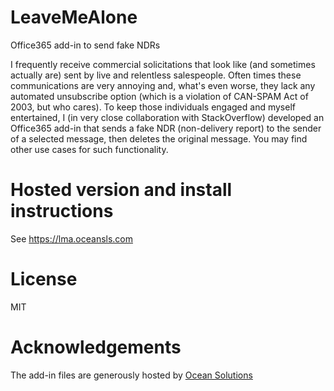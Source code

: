 # LeaveMeAlone
Office365 add-in to send fake NDRs

I frequently receive commercial solicitations that look like (and sometimes actually are) sent by live and relentless salespeople. Often times these communications are very annoying and, what's even worse, they lack any automated unsubscribe option (which is a violation of CAN-SPAM Act of 2003, but who cares). To keep those individuals engaged and myself entertained, I (in very close collaboration with StackOverflow) developed an Office365 add-in that sends a fake NDR (non-delivery report) to the sender of a selected message, then deletes the original message. You may find other use cases for such functionality.

# Hosted version and install instructions
See https://lma.oceansls.com

# License
MIT

# Acknowledgements
The add-in files are generously hosted by [Ocean Solutions](https://oceansls.com)
